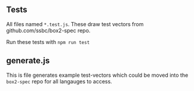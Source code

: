 ## Tests

All files named `*.test.js`.
These draw test vectors from github.com/ssbc/box2-spec repo.

Run these tests with `npm run test`

## generate.js

This is file generates example test-vectors which could be moved into the
`box2-spec` repo for all langauges to access.

